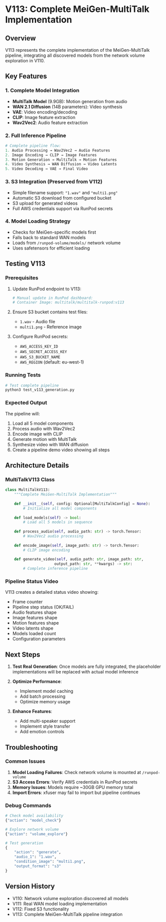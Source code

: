 # V113: Complete MeiGen-MultiTalk Implementation

## Overview
V113 represents the complete implementation of the MeiGen-MultiTalk pipeline, integrating all discovered models from the network volume exploration in V110.

## Key Features

### 1. Complete Model Integration
- **MultiTalk Model** (9.9GB): Motion generation from audio
- **WAN 2.1 Diffusion** (14B parameters): Video synthesis
- **VAE**: Video encoding/decoding
- **CLIP**: Image feature extraction
- **Wav2Vec2**: Audio feature extraction

### 2. Full Inference Pipeline
```python
# Complete pipeline flow:
1. Audio Processing → Wav2Vec2 → Audio Features
2. Image Encoding → CLIP → Image Features
3. Motion Generation → MultiTalk → Motion Features
4. Video Synthesis → WAN Diffusion → Video Latents
5. Video Decoding → VAE → Final Video
```

### 3. S3 Integration (Preserved from V112)
- Simple filename support: `"1.wav"` and `"multi1.png"`
- Automatic S3 download from configured bucket
- S3 upload for generated videos
- Full AWS credentials support via RunPod secrets

### 4. Model Loading Strategy
- Checks for MeiGen-specific models first
- Falls back to standard WAN models
- Loads from `/runpod-volume/models/` network volume
- Uses safetensors for efficient loading

## Testing V113

### Prerequisites
1. Update RunPod endpoint to V113:
   ```bash
   # Manual update in RunPod dashboard:
   # Container Image: multitalk/multitalk-runpod:v113
   ```

2. Ensure S3 bucket contains test files:
   - `1.wav` - Audio file
   - `multi1.png` - Reference image

3. Configure RunPod secrets:
   - `AWS_ACCESS_KEY_ID`
   - `AWS_SECRET_ACCESS_KEY`
   - `AWS_S3_BUCKET_NAME`
   - `AWS_REGION` (default: eu-west-1)

### Running Tests
```bash
# Test complete pipeline
python3 test_v113_generation.py
```

### Expected Output
The pipeline will:
1. Load all 5 model components
2. Process audio with Wav2Vec2
3. Encode image with CLIP
4. Generate motion with MultiTalk
5. Synthesize video with WAN diffusion
6. Create a pipeline demo video showing all steps

## Architecture Details

### MultiTalkV113 Class
```python
class MultiTalkV113:
    """Complete MeiGen-MultiTalk Implementation"""
    
    def __init__(self, config: Optional[MultiTalkConfig] = None):
        # Initialize all model components
        
    def load_models(self) -> bool:
        # Load all 5 models in sequence
        
    def process_audio(self, audio_path: str) -> torch.Tensor:
        # Wav2Vec2 audio processing
        
    def encode_image(self, image_path: str) -> torch.Tensor:
        # CLIP image encoding
        
    def generate_video(self, audio_path: str, image_path: str, 
                      output_path: str, **kwargs) -> str:
        # Complete inference pipeline
```

### Pipeline Status Video
V113 creates a detailed status video showing:
- Frame counter
- Pipeline step status (OK/FAIL)
- Audio features shape
- Image features shape
- Motion features shape
- Video latents shape
- Models loaded count
- Configuration parameters

## Next Steps

1. **Test Real Generation**: Once models are fully integrated, the placeholder implementations will be replaced with actual model inference

2. **Optimize Performance**: 
   - Implement model caching
   - Add batch processing
   - Optimize memory usage

3. **Enhance Features**:
   - Add multi-speaker support
   - Implement style transfer
   - Add emotion controls

## Troubleshooting

### Common Issues
1. **Model Loading Failures**: Check network volume is mounted at `/runpod-volume`
2. **S3 Access Errors**: Verify AWS credentials in RunPod secrets
3. **Memory Issues**: Models require ~30GB GPU memory total
4. **Import Errors**: xfuser may fail to import but pipeline continues

### Debug Commands
```python
# Check model availability
{"action": "model_check"}

# Explore network volume
{"action": "volume_explore"}

# Test generation
{
    "action": "generate",
    "audio_1": "1.wav",
    "condition_image": "multi1.png",
    "output_format": "s3"
}
```

## Version History
- V110: Network volume exploration discovered all models
- V111: Real WAN model loading implementation
- V112: Fixed S3 functionality
- V113: Complete MeiGen-MultiTalk pipeline integration